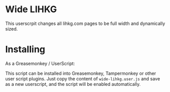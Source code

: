 # Wide LIHKG

This userscrpit changes all lihkg.com pages to be full width and dynamically sized.

# Installing

As a Greasemonkey / UserScript:

This script can be installed into Greasemonkey, Tampermonkey or other user script plugins. Just copy the content of `wide-lihkg.user.js` and save as a new userscript, and the script will be enabled automatically.
